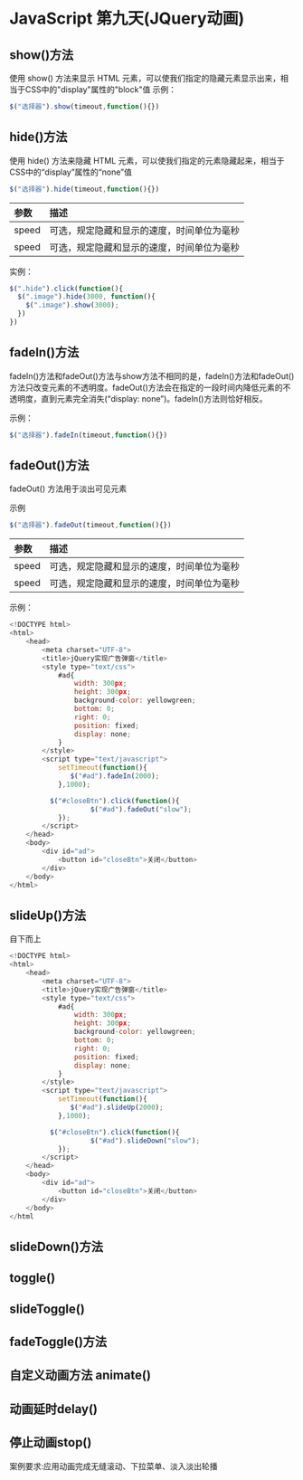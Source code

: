 # JavaScript 第九天(JQuery动画)

## show()方法
使用 show() 方法来显示 HTML 元素，可以使我们指定的隐藏元素显示出来，相当于CSS中的"display"属性的"block"值
示例：
```JavaScript
$("选择器").show(timeout,function(){})
```
## hide()方法
使用 hide() 方法来隐藏 HTML 元素，可以使我们指定的元素隐藏起来，相当于CSS中的“display”属性的“none”值
```JavaScript
$("选择器").hide(timeout,function(){})
```

| 参数     | 描述     |
| :------------- | :------------- |
| speed      | 可选，规定隐藏和显示的速度，时间单位为毫秒      |
| speed      | 可选，规定隐藏和显示的速度，时间单位为毫秒      |


实例：
```JavaScript
$(".hide").click(function(){
  $(".image").hide(3000, function(){
    $(".image").show(3000);
  })
})
```

## fadeIn()方法
fadeIn()方法和fadeOut()方法与show方法不相同的是，fadeIn()方法和fadeOut()方法只改变元素的不透明度。fadeOut()方法会在指定的一段时间内降低元素的不透明度，直到元素完全消失(“display: none”)。fadeIn()方法则恰好相反。

示例：
```JavaScript
$("选择器").fadeIn(timeout,function(){})
```

## fadeOut()方法
fadeOut() 方法用于淡出可见元素

示例
```JavaScript
$("选择器").fadeOut(timeout,function(){})
```

| 参数     | 描述     |
| :------------- | :------------- |
| speed      | 可选，规定隐藏和显示的速度，时间单位为毫秒      |
| speed      | 可选，规定隐藏和显示的速度，时间单位为毫秒      |


示例：
```JavaScript
<!DOCTYPE html>
<html>
	<head>
		<meta charset="UTF-8">
		<title>jQuery实现广告弹窗</title>
		<style type="text/css">
			#ad{
				width: 300px;
				height: 300px;
				background-color: yellowgreen;
				bottom: 0;
				right: 0;
				position: fixed;
				display: none;
			}
		</style>
		<script type="text/javascript">
			setTimeout(function(){
			   $("#ad").fadeIn(2000);
			},1000);

		  $("#closeBtn").click(function(){
					$("#ad").fadeOut("slow");
			});
		</script>
	</head>
	<body>
		<div id="ad">
			<button id="closeBtn">关闭</button>
		</div>
	</body>
</html>
```

## slideUp()方法
自下而上
```javascript
<!DOCTYPE html>
<html>
	<head>
		<meta charset="UTF-8">
		<title>jQuery实现广告弹窗</title>
		<style type="text/css">
			#ad{
				width: 300px;
				height: 300px;
				background-color: yellowgreen;
				bottom: 0;
				right: 0;
				position: fixed;
				display: none;
			}
		</style>
		<script type="text/javascript">
			setTimeout(function(){
			   $("#ad").slideUp(2000);
			},1000);

		  $("#closeBtn").click(function(){
					$("#ad").slideDown("slow");
			});
		</script>
	</head>
	<body>
		<div id="ad">
			<button id="closeBtn">关闭</button>
		</div>
	</body>
</html
```

## slideDown()方法


## toggle()   
## slideToggle()  
## fadeToggle()方法

## 自定义动画方法 animate()
## 动画延时delay()
## 停止动画stop()


案例要求:应用动画完成无缝滚动、下拉菜单、淡入淡出轮播
